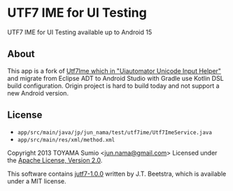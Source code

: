 # UTF7 IME for UI Testing
UTF7 IME for UI Testing available up to Android 15

## About
This app is a fork of [Utf7Ime which in "Uiautomator Unicode Input Helper"](https://github.com/sumio/uiautomator-unicode-input-helper)
and migrate from Eclipse ADT to Android Studio with Gradle use Kotlin DSL build configuration.
Origin project is hard to build today and not support a new Android version.

## License

- `app/src/main/java/jp/jun_nama/test/utf7ime/Utf7ImeService.java`
- `app/src/main/res/xml/method.xml`

Copyright 2013 TOYAMA Sumio <<jun.nama@gmail.com>>
Licensed under the
[Apache License, Version 2.0](http://www.apache.org/licenses/LICENSE-2.0).

This software contains
[jutf7-1.0.0](http://sourceforge.net/projects/jutf7/) written by J.T. Beetstra,
which is available under a MIT license.
